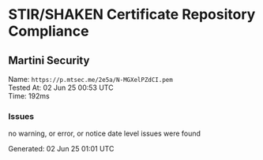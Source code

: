 # STIR/SHAKEN Certificate Repository Compliance

## Martini Security

Name: `https://p.mtsec.me/2e5a/N-MGXelPZdCI.pem`\
Tested At: 02 Jun 25 00:53 UTC\
Time: 192ms

### Issues

no warning, or error, or notice date level issues were found

Generated: 02 Jun 25 01:01 UTC
